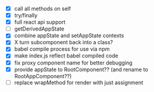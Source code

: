 - [x] call all methods on self
- [x] try/finally
- [x] full react api support
- [ ] getDerivedAppState
- [x] combine appState and setAppState contexts
- [x] X turn subcomponent back into a class?
- [x] babel compile process for use via npm
- [x] make index.js reflect babel compiled code
- [x] fix proxy component name for better debugging
- [x] provide appState to RootComponent?? (and rename to RootAppComponent??)
- [ ] replace wrapMethod for render with just assignment
